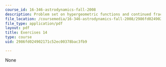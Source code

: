 ```yaml
---
course_id: 16-346-astrodynamics-fall-2008
description: Problem set on hypergeometric functions and continued fractions.
file_location: /coursemedia/16-346-astrodynamics-fall-2008/2986fd024902171c52ec00378bac3fb9_ex_14.pdf
file_type: application/pdf
layout: pdf
title: Exercises 14
type: course
uid: 2986fd024902171c52ec00378bac3fb9

---
```

None